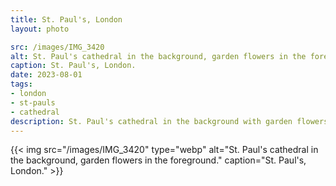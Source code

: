 ```yaml
---
title: St. Paul's, London
layout: photo

src: /images/IMG_3420
alt: St. Paul's cathedral in the background, garden flowers in the foreground.
caption: St. Paul's, London.
date: 2023-08-01
tags:
- london
- st-pauls
- cathedral
description: St. Paul's cathedral in the background with garden flowers in the foreground.
---
```


{{< img src="/images/IMG_3420" type="webp" alt="St. Paul's cathedral in the background, garden flowers in the foreground." caption="St. Paul's, London." >}}
